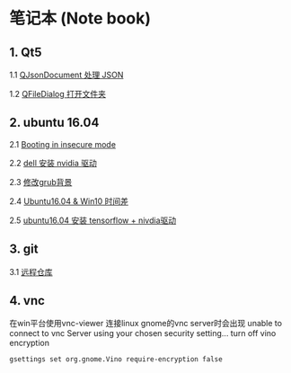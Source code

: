 # 笔记本 (Note book)

## 1. Qt5

1.1 [QJsonDocument 处理 JSON][]

[QJsonDocument 处理 JSON]:https://github.com/Cyber-SiKu/NoteBook/issues/1

1.2 [QFileDialog 打开文件夹][]

[QFileDialog 打开文件夹]:https://github.com/Cyber-SiKu/NoteBook/issues/2

## 2. ubuntu 16.04

2.1 [Booting in insecure mode][]

[Booting in insecure mode]:https://github.com/Cyber-SiKu/NoteBook/issues/3

2.2 [dell 安装 nvidia 驱动][]

[dell 安装 nvidia 驱动]:https://github.com/Cyber-SiKu/NoteBook/issues/4


2.3 [修改grub背景][]

[修改grub背景]:https://github.com/Cyber-SiKu/NoteBook/issues/5

2.4 [Ubuntu16.04 & Win10 时间差][]

[Ubuntu16.04 & Win10 时间差]:https://github.com/Cyber-SiKu/NoteBook/issues/7

2.5 [ubuntu16.04 安装 tensorflow + nivdia驱动]

[ubuntu16.04 安装 tensorflow + nivdia驱动]:https://github.com/Cyber-SiKu/NoteBook/issues/8

## 3. git

3.1 [远程仓库][]

[远程仓库]:https://github.com/Cyber-SiKu/NoteBook/issues/6

## 4. vnc

在win平台使用vnc-viewer 连接linux gnome的vnc server时会出现 unable to connect to vnc Server using your chosen security setting...
turn off vino encryption
```
gsettings set org.gnome.Vino require-encryption false
```
